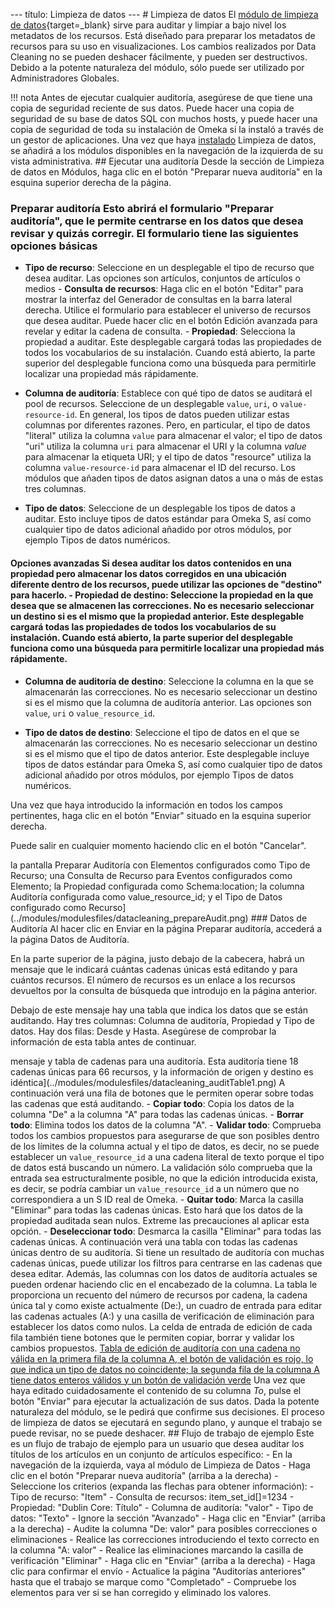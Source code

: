 --- título: Limpieza de datos --- # Limpieza de datos El [módulo de limpieza de datos](https://omeka.org/s/modules/DataCleaning){target=_blank} sirve para auditar y limpiar a bajo nivel los metadatos de los recursos. Está diseñado para preparar los metadatos de recursos para su uso en visualizaciones. Los cambios realizados por Data Cleaning no se pueden deshacer fácilmente, y pueden ser destructivos. Debido a la potente naturaleza del módulo, sólo puede ser utilizado por Administradores Globales. 

!!! nota Antes de ejecutar cualquier auditoría, asegúrese de que tiene una copia de seguridad reciente de sus datos. Puede hacer una copia de seguridad de su base de datos SQL con muchos hosts, y puede hacer una copia de seguridad de toda su instalación de Omeka si la instaló a través de un gestor de aplicaciones. Una vez que haya [instalado](index.md#installing-modules) Limpieza de datos, se añadirá a los módulos disponibles en la navegación de la izquierda de su vista administrativa. ## Ejecutar una auditoría Desde la sección de Limpieza de datos en Módulos, haga clic en el botón "Preparar nueva auditoría" en la esquina superior derecha de la página. 

### Preparar auditoría Esto abrirá el formulario "Preparar auditoría", que le permite centrarse en los datos que desea revisar y quizás corregir. El formulario tiene las siguientes opciones básicas 

- **Tipo de recurso**: Seleccione en un desplegable el tipo de recurso que desea auditar. Las opciones son artículos, conjuntos de artículos o medios - **Consulta de recursos**: Haga clic en el botón "Editar" para mostrar la interfaz del Generador de consultas en la barra lateral derecha. Utilice el formulario para establecer el universo de recursos que desea auditar. Puede hacer clic en el botón Edición avanzada para revelar y editar la cadena de consulta. - **Propiedad**: Selecciona la propiedad a auditar. Este desplegable cargará todas las propiedades de todos los vocabularios de su instalación. Cuando está abierto, la parte superior del desplegable funciona como una búsqueda para permitirle localizar una propiedad más rápidamente. 

- **Columna de auditoría**: Establece con qué tipo de datos se auditará el pool de recursos. Seleccione de un desplegable `value`, `uri`, o `value-resource-id`. En general, los tipos de datos pueden utilizar estas columnas por diferentes razones. Pero, en particular, el tipo de datos "literal" utiliza la columna `value` para almacenar el valor; el tipo de datos "uri" utiliza la columna `uri` para almacenar el URI y la columna _value_ para almacenar la etiqueta URI; y el tipo de datos "resource" utiliza la columna `value-resource-id` para almacenar el ID del recurso. Los módulos que añaden tipos de datos asignan datos a una o más de estas tres columnas. 

- **Tipo de datos**: Seleccione de un desplegable los tipos de datos a auditar. Esto incluye tipos de datos estándar para Omeka S, así como cualquier tipo de datos adicional añadido por otros módulos, por ejemplo Tipos de datos numéricos. 

#### Opciones avanzadas Si desea auditar los datos contenidos en una propiedad pero almacenar los datos corregidos en una ubicación diferente dentro de los recursos, puede utilizar las opciones de "destino" para hacerlo. - **Propiedad de destino**: Seleccione la propiedad en la que desea que se almacenen las correcciones. No es necesario seleccionar un destino si es el mismo que la propiedad anterior. Este desplegable cargará todas las propiedades de todos los vocabularios de su instalación. Cuando está abierto, la parte superior del desplegable funciona como una búsqueda para permitirle localizar una propiedad más rápidamente. 

- **Columna de auditoría de destino**: Seleccione la columna en la que se almacenarán las correcciones. No es necesario seleccionar un destino si es el mismo que la columna de auditoría anterior. Las opciones son `value`, `uri` o `value_resource_id`. 

- **Tipo de datos de destino**: Seleccione el tipo de datos en el que se almacenarán las correcciones. No es necesario seleccionar un destino si es el mismo que el tipo de datos anterior. Este desplegable incluye tipos de datos estándar para Omeka S, así como cualquier tipo de datos adicional añadido por otros módulos, por ejemplo Tipos de datos numéricos. 

Una vez que haya introducido la información en todos los campos pertinentes, haga clic en el botón "Enviar" situado en la esquina superior derecha. 

Puede salir en cualquier momento haciendo clic en el botón "Cancelar". 

la pantalla Preparar Auditoría con Elementos configurados como Tipo de Recurso; una Consulta de Recurso para Eventos configurados como Elemento; la Propiedad configurada como Schema:location; la columna Auditoría configurada como value_resource_id; y el Tipo de Datos configurado como Recurso](../modules/modulesfiles/datacleaning_prepareAudit.png) ### Datos de Auditoría Al hacer clic en Enviar en la página Preparar auditoría, accederá a la página Datos de Auditoría. 

En la parte superior de la página, justo debajo de la cabecera, habrá un mensaje que le indicará cuántas cadenas únicas está editando y para cuántos recursos. El número de recursos es un enlace a los recursos devueltos por la consulta de búsqueda que introdujo en la página anterior. 

Debajo de este mensaje hay una tabla que indica los datos que se están auditando. Hay tres columnas: Columna de auditoría, Propiedad y Tipo de datos.  Hay dos filas: Desde y Hasta. Asegúrese de comprobar la información de esta tabla antes de continuar. 

mensaje y tabla de cadenas para una auditoría. Esta auditoría tiene 18 cadenas únicas para 66 recursos, y la información de origen y destino es idéntica](../modules/modulesfiles/datacleaning_auditTable1.png) A continuación verá una fila de botones que le permiten operar sobre todas las cadenas que está auditando. - **Copiar todo**: Copia los datos de la columna "De" a la columna "A" para todas las cadenas únicas. - **Borrar todo**: Elimina todos los datos de la columna "A". - **Validar todo**: Comprueba todos los cambios propuestos para asegurarse de que son posibles dentro de los límites de la columna actual y el tipo de datos, es decir, no se puede establecer un `value_resource_id` a una cadena literal de texto porque el tipo de datos está buscando un número. La validación sólo comprueba que la entrada sea estructuralmente posible, no que la edición introducida exista, es decir, se podría cambiar un `value_resource_id` a un número que no correspondiera a un S ID real de Omeka. - **Quitar todo**: Marca la casilla "Eliminar" para todas las cadenas únicas. Esto hará que los datos de la propiedad auditada sean nulos. Extreme las precauciones al aplicar esta opción. - **Deseleccionar todo**: Desmarca la casilla "Eliminar" para todas las cadenas únicas. A continuación verá una tabla con todas las cadenas únicas dentro de su auditoría. Si tiene un resultado de auditoría con muchas cadenas únicas, puede utilizar los filtros para centrarse en las cadenas que desea editar. Además, las columnas con los datos de auditoría actuales se pueden ordenar haciendo clic en el encabezado de la columna. La tabla le proporciona un recuento del número de recursos por cadena, la cadena única tal y como existe actualmente (De:), un cuadro de entrada para editar las cadenas actuales (A:) y una casilla de verificación de eliminación para establecer los datos como nulos. La celda de entrada de edición de cada fila también tiene botones que le permiten copiar, borrar y validar los cambios propuestos. [Tabla de edición de auditoría con una cadena no válida en la primera fila de la columna A, el botón de validación es rojo, lo que indica un tipo de datos no coincidente; la segunda fila de la columna A tiene datos enteros válidos y un botón de validación verde](../modules/modulesfiles/datacleaning_auditTableValidation.png) Una vez que haya editado cuidadosamente el contenido de su columna _To_, pulse el botón "Enviar" para ejecutar la actualización de sus datos. Dada la potente naturaleza del módulo, se le pedirá que confirme sus decisiones. El proceso de limpieza de datos se ejecutará en segundo plano, y aunque el trabajo se puede revisar, no se puede deshacer. ## Flujo de trabajo de ejemplo Este es un flujo de trabajo de ejemplo para un usuario que desea auditar los títulos de los artículos en un conjunto de artículos específico: - En la navegación de la izquierda, vaya al módulo de Limpieza de Datos - Haga clic en el botón "Preparar nueva auditoría" (arriba a la derecha) - Seleccione los criterios (expanda las flechas para obtener información): - Tipo de recurso: "Item" - Consulta de recursos: item_set_id[]=1234 - Propiedad: "Dublin Core: Título" - Columna de auditoría: "valor" - Tipo de datos: "Texto" - Ignore la sección "Avanzado" - Haga clic en "Enviar" (arriba a la derecha) - Audite la columna "De: valor" para posibles correcciones o eliminaciones - Realice las correcciones introduciendo el texto correcto en la columna "A: valor" - Realice las eliminaciones marcando la casilla de verificación "Eliminar" - Haga clic en "Enviar" (arriba a la derecha) - Haga clic para confirmar el envío - Actualice la página "Auditorías anteriores" hasta que el trabajo se marque como "Completado" - Compruebe los elementos para ver si se han corregido y eliminado los valores.